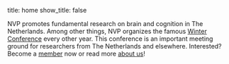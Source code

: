 title: home
show_title: false

NVP promotes fundamental research on brain and cognition in The Netherlands. Among other things, NVP organizes the famous [Winter Conference](/conference) every other year. This conference is an important meeting ground for researchers from The Netherlands and elsewhere. Interested? Become a [member](/membership) now or read more [about us](/about)!
